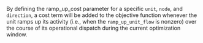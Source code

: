 By defining the ramp\_up\_cost parameter for a specific `unit`, `node`, and `direction`, a cost term will be added to the objective function whenever the unit ramps up its activity (i.e., when the `ramp_up_unit_flow` is nonzero) over the course of its operational dispatch during the current optimization window.
